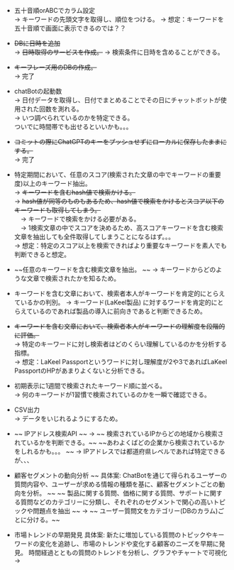 - 五十音順orABCでカラム設定  
→ キーワードの先頭文字を取得し、順位をつける。
→ 想定：キーワードを五十音順で画面に表示できるのでは？？

- ~~DBに日時を追加~~  
→ ~~日時取得のサービスを作成。~~
→ 検索条件に日時を含めることができる。

- ~~キーフレーズ用のDBの作成。~~  
→ 完了

- chatBotの起動数  
→ 日付データを取得し、日付でまとめることでその日にチャットボットが使用された回数を測れる。  
→ いつ調べられているのかを特定できる。  
  ついでに時間帯でも出せるといいかも。。。

- ~~コミットの際にChatGPTのキーをプッシュせずにローカルに保存したままにする。~~  
→ 完了

- 特定期間において、任意のスコア(検索された文章の中でキーワードの重要度)以上のキーワード抽出。  
→ ~~キーワードを含むhash値で検索かける。~~  
→ ~~hash値が同等のものもあるため、hash値で検索をかけるとスコア以下のキーワードも取得してしまう。~~  
　→ キーワードで検索をかける必要がある。  
　→ 1検索文章の中でスコアを決めるため、高スコアキーワードを含む検索文章を抽出しても全件取得してしまうことになるはず。。。  
→ 想定：特定のスコア以上を検索できればより重要なキーワードを素人でも判断できると想定。

- ~~任意のキーワードを含む検索文章を抽出。 ~~ 
→ キーワードからどのような文章で検索されたかを知るため。  

- キーワードを含む文章において、検索者本人がキーワードを肯定的にとらえているかの判別。 
→ キーワード(LaKeel製品) に対するワードを肯定的にとらえているのであれば製品の導入に前向きであると判断できるため。  

- ~~キーワードを含む文章において、検索者本人がキーワードの理解度を段階的に評価。~~  
→ 特定のキーワードに対し検索者はどのくらい理解しているのかを分析する指標。  
→ 想定：LaKeel Passportというワードに対し理解度が2や3であればLaKeel PassportのHPがあまりよくないと分析できる。  

- 初期表示に1週間で検索されたキーワード順に並べる。  
→ 何のキーワードが1習慣で検索されているのかを一瞬で確認できる。  

- CSV出力  
→ データをいじれるようにするため。  

- ~~ IPアドレス検索API  ~~
→ ~~ 検索されているIPからどの地域から検索されているかを判断できる。~~
~~あわよくばどの企業から検索されているかをしれるかも。。。  ~~
→ IPアドレスでは都道府県レベルであれば特定できるが、、、

- 顧客セグメントの動向分析
~~ 具体案: ChatBotを通じて得られるユーザーの質問内容や、ユーザーが求める情報の種類を基に、顧客セグメントごとの動向を分析。 ~~
~~ 製品に関する質問、価格に関する質問、サポートに関する質問などのカテゴリーに分類し、それぞれのセグメントで関心の高いトピックや問題点を抽出 ~~
→ ~~ ユーザー質問文をカテゴリー(DBのカラム)ごとに分ける。~~

- 市場トレンドの早期発見
具体案: 新たに増加している質問のトピックやキーワードの変化を追跡し、市場のトレンドや変化する顧客のニーズを早期に発見。
時間経過とともの質問のトレンドを分析し、グラフやチャートで可視化
→ 
